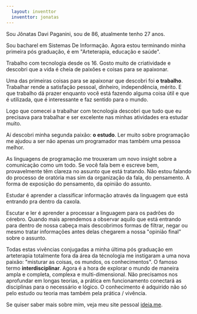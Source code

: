 ```yaml
---
  layout: inventtor
  inventtor: jonatas
---
```


Sou Jônatas Davi Paganini, sou de 86, atualmente tenho 27 anos.

Sou bacharel em Sistemas De Informação. Agora estou terminando minha primeira pós graduação, é em "Arteterapia, educação e saúde".

Trabalho com tecnologia desde os 16. Gosto muito de criatividade e descobri que a vida é cheia de paixões e coisas para se apaixonar.

Uma das primeiras coisas para se apaixonar que descobri foi **o trabalho**. Trabalhar rende a satisfação pessoal, dinheiro, independência, mérito. E que trabalho dá prazer enquanto você está fazendo alguma coisa útil e que é utilizada, que é interessante e faz sentido para o mundo.

Logo que comecei a trabalhar com tecnologia descobri que tudo que eu precisava para trabalhar e ser excelente nas minhas atividades era estudar muito.

Aí descobri minha segunda paixão: **o estudo**. Ler muito sobre programação me ajudou a ser não apenas um programador mas também uma pessoa melhor.

As linguagens de programação me trouxeram um novo insight sobre a comunicação como um todo. Se você fala bem e escreve bem, provavelmente têm clareza no assunto que está tratando. Não estou falando do processo de oratória mas sim da organização da fala, do pensamento. A forma de exposição do pensamento, da opinião do assunto.

Estudar é aprender a classificar informação através da linguagem que está entrando pra dentro da caxola.

Escutar e ler é aprender a processar a linguagem para os padrões do cérebro. Quando mais aprendemos a observar aquilo que está entrando para dentro de nossa cabeça mais descobrimos formas de filtrar, negar ou mesmo tratar informações antes delas chegarem a nossa "opinião final" sobre o assunto.

Todas estas vivências conjugadas a minha última pós graduação em arteterapia totalmente fora da área da técnologia me instigaram a uma nova paixão: "misturar as coisas, os mundos, os conhecimentos". O famoso termo **interdisciplinar**. Agora é a hora de explorar o mundo de maneira ampla e completa, complexa e multi-dimensional. Não precisamos nos aprofundar em longas teorias, a prática em funcionamento conectará as disciplinas para o necessário e lógico. O conhecimento é adquirido não só pelo estudo ou teoria mas também pela prática / vivência.

Se quiser saber mais sobre mim, veja meu site pessoal [ideia.me](http://ideia.me).

